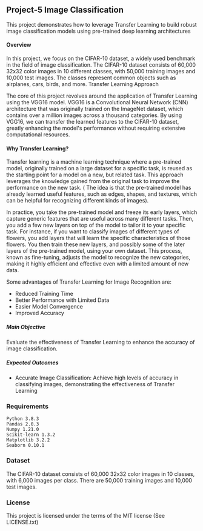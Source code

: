 ## Project-5 Image Classification 

 This project demonstrates how to leverage Transfer Learning to build robust image classification models using pre-trained deep learning architectures

#### Overview

In this project, we focus on the CIFAR-10 dataset, a widely used benchmark in the field of image classification. The CIFAR-10 dataset consists of 60,000 32x32 color images in 10 different classes, with 50,000 training images and 10,000 test images. The classes represent common objects such as airplanes, cars, birds, and more.
Transfer Learning Approach

The core of this project revolves around the application of Transfer Learning using the VGG16 model. VGG16 is a Convolutional Neural Network (CNN) architecture that was originally trained on the ImageNet dataset, which contains over a million images across a thousand categories. By using VGG16, we can transfer the learned features to the CIFAR-10 dataset, greatly enhancing the model's performance without requiring extensive computational resources.


#### Why Transfer Learning?

Transfer learning is a machine learning technique where a pre-trained model, originally trained on a large dataset for a specific task, is reused as the starting point for a model on a new, but related task. This approach leverages the knowledge gained from the original task to improve the performance on the new task. ( The idea is that the pre-trained model has already learned useful features, such as edges, shapes, and textures, which can be helpful for recognizing different kinds of images).

In practice, you take the pre-trained model and freeze its early layers, which capture generic features that are useful across many different tasks. Then, you add a few new layers on top of the model to tailor it to your specific task. For instance, if you want to classify images of different types of flowers, you add layers that will learn the specific characteristics of those flowers. You then train these new layers, and possibly some of the later layers of the pre-trained model, using your own dataset. This process, known as fine-tuning, adjusts the model to recognize the new categories, making it highly efficient and effective even with a limited amount of new data.

Some advantages of Transfer Learning for Image Recognition are:
- Reduced Training Time
- Better Performance with Limited Data
- Easier Model Convergence
- Improved Accuracy



##### Main Objective
 Evaluate the effectiveness of Transfer Learning to enhance the accuracy of image classification.

##### Expected Outcomes
* Accurate Image Classification: Achieve high levels of accuracy in classifying images, demonstrating the effectiveness of Transfer Learning

### Requirements 

    Python 3.8.3
    Pandas 2.0.3
    Numpy 1.21.0
    Scikit-learn 1.3.2
    Matplotlib 3.2.2
    Seaborn 0.10.1


### Dataset


The CIFAR-10 dataset consists of 60,000 32x32 color images in 10 classes, with 6,000 images per class. There are 50,000 training images and 10,000 test images.



### License
This project is licensed under the terms of the MIT license (See LICENSE.txt)
